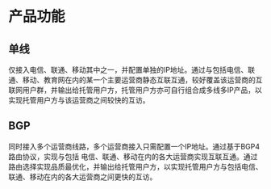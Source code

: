 # 产品功能

## 单线
仅接入电信、联通、移动其中之一，并配置单独的IP地址。通过与包括电信、联通、移动、教育网在内的某一个主要运营商静态互联互通，较好覆盖该运营商的互联网用户群，并输出给托管用户方，托管用户方亦可自行组合成多线多IP产品，以实现托管用户方与该运营商之间较快的互访。

## BGP
同时接入多个运营商线路，多个运营商接入只需配置一个IP地址。通过基于BGP4路由协议，实现与包括 电信、联通、移动在内的各大运营商实现互联互通。通过路由选择实现品质最优化，并输出给托管用户方，以实现托管用户方与包括电信、联通、移动在内的各大运营商之间更快的互访。
